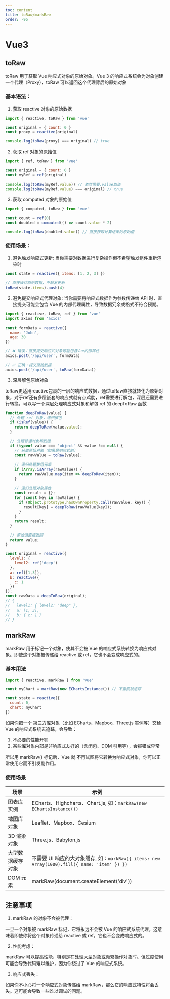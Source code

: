 ```yaml
---
toc: content
title: toRaw/markRaw
order: -95
---
```


# Vue3

## toRaw

toRaw 用于获取 Vue 响应式对象的原始对象。Vue 3 的响应式系统会为对象创建一个代理（Proxy），toRaw 可以返回这个代理背后的原始对象

### 基本语法：

1. 获取 reactive 对象的原始数据

```javascript
import { reactive, toRaw } from 'vue'

const original = { count: 0 }
const proxy = reactive(original)

console.log(toRaw(proxy) === original) // true
```

2. 获取 ref 对象的原始值

```js
import { ref, toRaw } from 'vue'

const original = { count: 0 }
const myRef = ref(original)

console.log(toRaw(myRef.value)) // 依然需要.value取值
console.log(toRaw(myRef.value) === original) // true
```

3. 获取 computed 对象的原始值

```js
import { computed, toRaw } from 'vue'

const count = ref(0)
const doubled = computed(() => count.value * 2)

console.log(toRaw(doubled.value)) // 直接获取计算结果的原始值
```

### 使用场景：

1. 避免触发响应式更新: 当你需要对数据进行复杂操作但不希望触发组件重新渲染时

```js
const state = reactive({ items: [1, 2, 3] })

// 直接操作原始数据，不触发更新
toRaw(state.items).push(4)
```

2. 避免提交响应式代理对象: 当你需要将响应式数据作为参数传递给 API 时，直接提交可能会包含 Vue 的内部代理属性，导致数据冗余或格式不符合预期。

```js
import { reactive, toRaw, ref } from 'vue'
import axios from 'axios'

const formData = reactive({
  name: 'John',
  age: 30
})

// ❌ 错误：直接提交响应式对象可能包含Vue内部属性
axios.post('/api/user', formData)

// ✅ 正确：提交原始数据
axios.post('/api/user', toRaw(formData))
```

3. 深层解包原始对象

toRaw更适用reactive包裹的一层的响应式数据，通过toRaw直接就转化为原始对象，对于ref还有多层嵌套的响应式就有点鸡肋，ref需要进行解包，深层还需要进行转换，可以写一个深层处理响应式对象和解包 ref 的 deepToRaw 函数

```js
function deepToRaw(value) {
  // 处理 ref 对象，递归解包
  if (isRef(value)) {
    return deepToRaw(value.value);
  }

  // 处理普通对象和数组
  if (typeof value === 'object' && value !== null) {
    // 获取原始对象（如果是响应式的）
    const rawValue = toRaw(value);
    
    // 递归处理数组元素
    if (Array.isArray(rawValue)) {
      return rawValue.map(item => deepToRaw(item));
    }
    
    // 递归处理对象属性
    const result = {};
    for (const key in rawValue) {
      if (Object.prototype.hasOwnProperty.call(rawValue, key)) {
        result[key] = deepToRaw(rawValue[key]);
      }
    }
    return result;
  }

  // 原始值直接返回
  return value;
}

const original = reactive({
  level1: {
    level2: ref('deep')
  },
  a: ref([1,3]),
  b: reactive({
    c: 1
  })
});
const rawData = deepToRaw(original);
// {
//   level1: { level2: "deep" },
//   a: [1, 3],
//   b: { c: 1 }
// }
```

## markRaw

markRaw 用于标记一个对象，使其不会被 Vue 的响应式系统转换为响应式对象。即使这个对象被传递给 reactive 或 ref，它也不会变成响应式的。

### 基本用法

```js
import { reactive, markRaw } from 'vue'

const myChart = markRaw(new EChartsInstance()) // 不需要被追踪

const state = reactive({
  count: 0,
  chart: myChart
})

```

如果你把一个 第三方库对象（比如 ECharts、Mapbox、Three.js 实例等）交给 Vue 的响应式系统去追踪，会导致：

1. 不必要的性能开销
2. 某些库对象内部是非响应式友好的（含闭包、DOM 引用等），会报错或异常

所以用 markRaw() 标记后，Vue 就 不再试图将它转换为响应式对象，你可以正常使用它而不引发副作用。

### 使用场景

| 场景 | 示例 | 
| --- | --- | 
| 图表库实例 | ECharts、Highcharts、Chart.js, 如：`markRaw(new EChartsInstance())` | 
| 地图库对象 | Leaflet、Mapbox、Cesium | 
| 3D 渲染对象 | Three.js、Babylon.js | 
| 大型数据缓存对象 | 不需要 UI 响应的大对象缓存, 如：`markRaw({ items: new Array(1000).fill({ name: 'item' }) })` |
| DOM 元素 | markRaw(document.createElement('div')) | 

## 注意事项

1. markRaw 的对象不会被代理：

一旦一个对象被 markRaw 标记，它将永远不会被 Vue 的响应式系统代理。这意味着即使你将这个对象传递给 reactive 或 ref，它也不会变成响应式的。

2. 性能考虑：

markRaw 可以提高性能，特别是在处理大型对象或频繁操作对象时。但过度使用可能会导致代码难以维护，因为你绕过了 Vue 的响应式系统。

3. 响应式丢失：

如果你不小心将一个响应式对象传递给 markRaw，那么它的响应式特性将会丢失。这可能会导致一些难以调试的问题。


<BackTop></BackTop>
<SplashCursor></SplashCursor>
